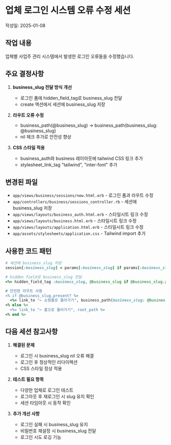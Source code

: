 # 업체 로그인 시스템 오류 수정 세션

작성일: 2025-01-08

## 작업 내용
업체별 사업주 관리 시스템에서 발생한 로그인 오류들을 수정했습니다.

## 주요 결정사항
1. **business_slug 전달 방식 개선**
   - 로그인 폼에 hidden_field_tag로 business_slug 전달
   - create 액션에서 세션에 business_slug 저장
   
2. **라우트 오류 수정**
   - business_path(@business_slug) → business_path(business_slug: @business_slug)
   - nil 체크 추가로 안전성 향상

3. **CSS 스타일 적용**
   - business_auth와 business 레이아웃에 tailwind CSS 링크 추가
   - stylesheet_link_tag "tailwind", "inter-font" 추가

## 변경된 파일
- `app/views/business/sessions/new.html.erb` - 로그인 폼과 라우트 수정
- `app/controllers/business/sessions_controller.rb` - 세션에 business_slug 저장
- `app/views/layouts/business_auth.html.erb` - 스타일시트 링크 수정
- `app/views/layouts/business.html.erb` - 스타일시트 링크 수정
- `app/views/layouts/application.html.erb` - 스타일시트 링크 수정
- `app/assets/stylesheets/application.css` - Tailwind import 추가

## 사용한 코드 패턴
```ruby
# 세션에 business_slug 저장
session[:business_slug] = params[:business_slug] if params[:business_slug].present?

# hidden field로 business_slug 전달
<%= hidden_field_tag :business_slug, @business_slug if @business_slug.present? %>

# 안전한 라우트 사용
<% if @business_slug.present? %>
  <%= link_to "← 쇼핑몰로 돌아가기", business_path(business_slug: @business_slug) %>
<% else %>
  <%= link_to "← 홈으로 돌아가기", root_path %>
<% end %>
```

## 다음 세션 참고사항
1. **해결된 문제**
   - 로그인 시 business_slug nil 오류 해결
   - 로그인 후 정상적인 리다이렉션
   - CSS 스타일 정상 적용

2. **테스트 필요 항목**
   - 다양한 업체로 로그인 테스트
   - 로그아웃 후 재로그인 시 slug 유지 확인
   - 세션 타임아웃 시 동작 확인

3. **추가 개선 사항**
   - 로그인 실패 시 business_slug 유지
   - 비밀번호 재설정 시 business_slug 전달
   - 로그인 시도 로깅 기능